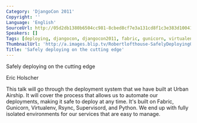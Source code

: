 ```yaml
---
Category: 'DjangoCon 2011'
Copyright: ''
Language: 'English'
SourceUrl: http://05d2db1380b6504cc981-8cbed8cf7e3a131cd8f1c3e383d10041.r93.cf2.rackcdn.com/djangocon-2011/85_safely-deploying-on-the-cutting-edge.m4v
Speakers: []
Tags: [deploying, djangocon, djangocon2011, fabric, gunicorn, virtualenv, web]
ThumbnailUrl: 'http://a.images.blip.tv/Robertlofthouse-SafelyDeployingOnTheCuttingEdge850-33.jpg'
Title: 'Safely deploying on the cutting edge'
---
```

Safely deploying on the cutting edge

Eric Holscher

This talk will go through the deployment system that we have built at Urban
Airship. It will cover the process that allows us to automate our deployments,
making it safe to deploy at any time. It's built on Fabric, Gunicorn,
Virtualenv, Rsync, Supervisord, and Python. We end up with fully isolated
environments for our services that are easy to manage.

